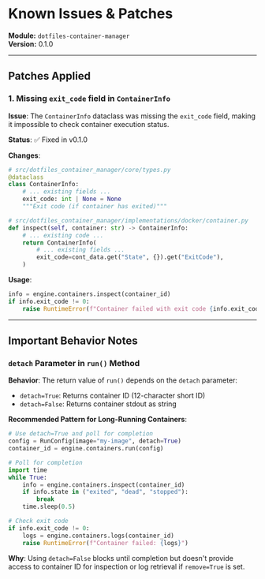 # Known Issues & Patches

**Module:** `dotfiles-container-manager`  
**Version:** 0.1.0

---

## Patches Applied

### 1. Missing `exit_code` field in `ContainerInfo`

**Issue**: The `ContainerInfo` dataclass was missing the `exit_code` field, making it impossible to check container execution status.

**Status**: ✅ Fixed in v0.1.0

**Changes**:
```python
# src/dotfiles_container_manager/core/types.py
@dataclass
class ContainerInfo:
    # ... existing fields ...
    exit_code: int | None = None
    """Exit code (if container has exited)"""
```

```python
# src/dotfiles_container_manager/implementations/docker/container.py
def inspect(self, container: str) -> ContainerInfo:
    # ... existing code ...
    return ContainerInfo(
        # ... existing fields ...
        exit_code=cont_data.get("State", {}).get("ExitCode"),
    )
```

**Usage**:
```python
info = engine.containers.inspect(container_id)
if info.exit_code != 0:
    raise RuntimeError(f"Container failed with exit code {info.exit_code}")
```

---

## Important Behavior Notes

### `detach` Parameter in `run()` Method

**Behavior**: The return value of `run()` depends on the `detach` parameter:
- `detach=True`: Returns container ID (12-character short ID)
- `detach=False`: Returns container stdout as string

**Recommended Pattern for Long-Running Containers**:
```python
# Use detach=True and poll for completion
config = RunConfig(image="my-image", detach=True)
container_id = engine.containers.run(config)

# Poll for completion
import time
while True:
    info = engine.containers.inspect(container_id)
    if info.state in ("exited", "dead", "stopped"):
        break
    time.sleep(0.5)

# Check exit code
if info.exit_code != 0:
    logs = engine.containers.logs(container_id)
    raise RuntimeError(f"Container failed: {logs}")
```

**Why**: Using `detach=False` blocks until completion but doesn't provide access to container ID for inspection or log retrieval if `remove=True` is set.

